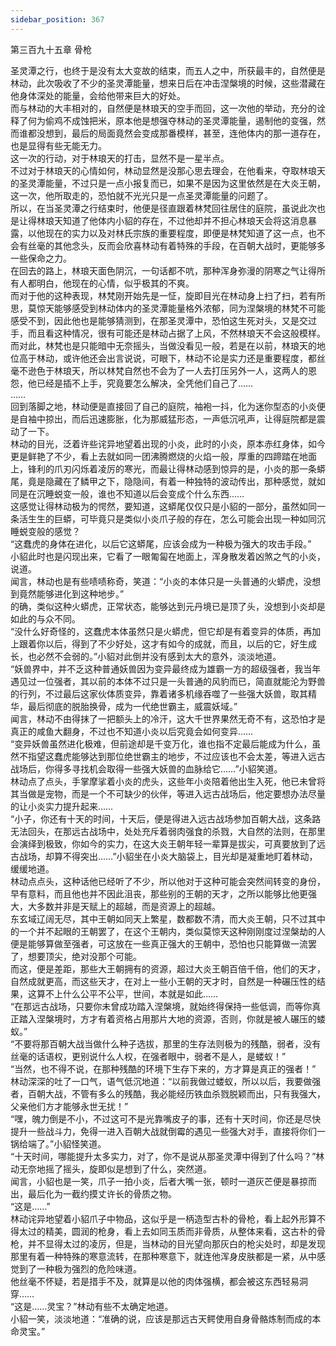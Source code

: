```yaml
---
sidebar_position: 367
---
```

 第三百九十五章 骨枪


圣灵潭之行，也终于是没有太大变故的结束，而五人之中，所获最丰的，自然便是林动，此次吸收了不少的圣灵潭能量，想来日后在冲击涅槃境的时候，这些潜藏在他身体深处的能量，会给他带来巨大的好处。  
而与林动的大丰相对的，自然便是林琅天的空手而回，这一次他的举动，充分的诠释了何为偷鸡不成蚀把米，原本他是想强夺林动的圣灵潭能量，遏制他的变强，然而谁都没想到，最后的局面竟然会变成那番模样，甚至，连他体内的那一道存在，也是显得有些无能无力。  
这一次的行动，对于林琅天的打击，显然不是一星半点。  
不过对于林琅天的心情如何，林动显然是没那心思去理会，在他看来，夺取林琅天的圣灵潭能量，不过只是一点小报复而已，如果不是因为这里依然是在大炎王朝，这一次，他所取走的，恐怕就不光光只是一点圣灵潭能量的问题了。  
所以，在当圣灵潭之行结束时，他便是径直跟着林梵回往居住的庭院，虽说此次也是让得林琅天知道了他体内小貂的存在，不过他却并不担心林琅天会将这消息暴露，以他现在的实力以及对林氏宗族的重要程度，即便是林梵知道了这一点，也不会有丝毫的其他念头，反而会欣喜林动有着特殊的手段，在百朝大战时，更能够多一些保命之力。  
在回去的路上，林琅天面色阴沉，一句话都不吭，那种浑身弥漫的阴寒之气让得所有人都明白，他现在的心情，似乎极其的不爽。  
而对于他的这种表现，林梵刚开始先是一怔，旋即目光在林动身上扫了扫，若有所思，莫惊天能够感受到林动体内的圣灵潭能量格外浓郁，同为涅槃境的林梵不可能感受不到，因此他也是能够猜测到，在那圣灵潭中，恐怕这生死对头，又是交过手，而且看这种情况，很有可能还是林动占据了上风，不然林琅天不会这般模样。  
而对此，林梵也是只能暗中无奈摇头，当做没看见一般，若是在以前，林琅天的地位高于林动，或许他还会出言说说，可眼下，林动不论是实力还是重要程度，都丝毫不逊色于林琅天，所以林梵自然也不会为了一人去打压另外一人，这两人的恩怨，他已经是插不上手，究竟要怎么解决，全凭他们自己了……  
……  
回到落脚之地，林动便是直接回了自己的庭院，袖袍一抖，化为迷你型态的小炎便是自袖中掠出，而后迅速膨胀，化为那威猛形态，一声低沉吼声，让得庭院都是震动了一下。  
林动的目光，泛着许些诧异地望着出现的小炎，此时的小炎，原本赤红身体，如今更是鲜艳了不少，看上去就如同一团沸腾燃烧的火焰一般，厚重的四蹄踏在地面上，锋利的爪刃闪烁着凌厉的寒光，而最让得林动感到惊异的是，小炎的那一条蟒尾，竟是隐藏在了鳞甲之下，隐隐间，有着一种独特的波动传出，那种感觉，就如同是在沉睡蜕变一般，谁也不知道以后会变成个什么东西……  
这感觉让得林动极为的愕然，要知道，这蟒尾仅仅只是小貂的一部分，虽然如同一条活生生的巨蟒，可毕竟只是类似小炎爪子般的存在，怎么可能会出现一种如同沉睡蜕变般的感觉？  
“这蠢虎的身体在进化，以后它这蟒尾，应该会成为一种极为强大的攻击手段。”  
小貂此时也是闪现出来，它看了一眼匍匐在地面上，浑身散发着凶煞之气的小炎，说道。  
闻言，林动也是有些啧啧称奇，笑道：“小炎的本体只是一头普通的火蟒虎，没想到竟然能够进化到这种地步。”  
的确，类似这种火蟒虎，正常状态，能够达到元丹境已是顶了头，没想到小炎却是如此的与众不同。  
“没什么好奇怪的，这蠢虎本体虽然只是火蟒虎，但它却是有着变异的体质，再加上跟着你以后，得到了不少好处，这才有如今的成就，而且，以后的它，好生成长，也必然不会弱的。”小貂对此倒并没有感到太大的意外，淡淡地道。  
“妖兽界中，并不乏这种普通妖兽因为变异最终成为雄霸一方的超级强者，我当年遇见过一位强者，其以前的本体不过只是一头普通的风豹而已，简直就能沦为野兽的行列，不过最后这家伙体质变异，靠着诸多机缘吞噬了一些强大妖兽，取其精华，最后彻底的脱胎换骨，成为一代绝世霸主，威震妖域。”  
闻言，林动不由得抹了一把额头上的冷汗，这大千世界果然无奇不有，这恐怕才是真正的咸鱼大翻身，不过也不知道小炎以后究竟会如何变异……  
“变异妖兽虽然进化极难，但前途却是千变万化，谁也指不定最后能成为什么，虽然不指望这蠢虎能够达到那位绝世霸主的地步，不过应该也不会太差，等进入远古战场后，你得多寻找机会取得一些强大妖兽的血脉给它……”小貂笑道。  
林动点了点头，手掌摩挲着小炎的虎头，这些年小炎陪着他出生入死，他已未曾将其当做是宠物，而是一个不可缺少的伙伴，等进入远古战场后，他定要想办法尽量的让小炎实力提升起来……  
“小子，你还有十天的时间，十天后，便是得进入远古战场参加百朝大战，这条路无法回头，在那远古战场中，处处充斥着弱肉强食的杀戮，大自然的法则，在那里会演绎到极致，你如今的实力，在这大炎王朝年轻一辈算是拔尖，可真要放到了远古战场，却算不得突出……”小貂坐在小炎大脑袋上，目光却是凝重地盯着林动，缓缓地道。  
林动点点头，这种话他已经听了不少，所以他对于这种可能会突然间转变的身份，早有意料，而且他也并不因此沮丧，那些别的王朝的天才，之所以能够比他更强大，大多数并非是天赋上的超越，而是资源上的超越。  
东玄域辽阔无尽，其中王朝如同天上繁星，数都数不清，而大炎王朝，只不过其中的一个并不起眼的王朝罢了，在这个王朝内，类似莫惊天这种刚刚度过涅槃劫的人便是能够算做至强者，可这放在一些真正强大的王朝中，恐怕也只能算做一流罢了，想要顶尖，绝对没那个可能。  
而这，便是差距，那些大王朝拥有的资源，超过大炎王朝百倍千倍，他们的天才，自然成就更高，而这些天才，在对上一些小王朝的天才时，自然是一种碾压性的结果，这算不上什么公平不公平，世间，本就是如此……  
“在那远古战场，只要你未曾成功踏入涅槃境，就始终得保持一些低调，而等你真正踏入涅槃境时，方才有着资格占用那片大地的资源，否则，你就是被人碾压的蝼蚁。”  
“不要将那百朝大战当做什么种子选拔，那里的生存法则极为的残酷，弱者，没有丝毫的话语权，更别说什么人权，在强者眼中，弱者不是人，是蝼蚁！”  
“当然，也不得不说，在那种残酷的环境下生存下来的，方才算是真正的强者！”  
林动深深的吐了一口气，语气低沉地道：“以前我做过蝼蚁，所以以后，我要做强者，百朝大战，不管有多么的残酷，我必能经历铁血杀戮脱颖而出，只有我强大，父亲他们方才能够永世无扰！”  
“嘿，魄力倒是不小，不过这可不是光靠嘴皮子的事，还有十天时间，你还是尽快提升一些战斗力，免得一进入百朝大战就倒霉的遇见一些强大对手，直接将你们一锅给端了。”小貂怪笑道。  
“十天时间，哪能提升太多实力，对了，你不是说从那圣灵潭中得到了什么吗？”林动无奈地摇了摇头，旋即似是想到了什么，突然道。  
闻言，小貂也是一笑，爪子一拍小炎，后者大嘴一张，顿时一道灰芒便是暴掠而出，最后化为一截约摸丈许长的骨质之物。  
“这是……”  
林动诧异地望着小貂爪子中物品，这似乎是一柄造型古朴的骨枪，看上起外形算不得太过的精美，圆润的枪身，看上去如同玉质而非骨质，从整体来看，这古朴的骨枪，并不显得太过的凌厉，但是，当林动的目光望向那灰白的枪尖处时，却是发现那里有着一种特殊的寒意流转，在那种寒意下，就连他浑身皮肤都是一紧，从中感觉到了一种极为强烈的危险味道。  
他丝毫不怀疑，若是措手不及，就算是以他的肉体强横，都会被这东西轻易洞穿……  
“这是……灵宝？”林动有些不太确定地道。  
小貂一笑，淡淡地道：“准确的说，应该是那远古天鳄使用自身骨骼炼制而成的本命灵宝。”  
  
  
